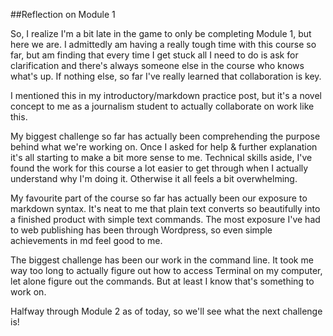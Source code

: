 ##Reflection on Module 1

So, I realize I'm a bit late in the game to only be completing Module 1, but here we are. I admittedly am having a really tough time with this course so far, but am finding that every time I get stuck all I need to do is ask for clarification and there's always someone else in the course who knows what's up. If nothing else, so far I've really learned that collaboration is key. 

I mentioned this in my introductory/markdown practice post, but it's a novel concept to me as a journalism student to actually collaborate on work like this.

My biggest challenge so far has actually been comprehending the purpose behind what we're working on. Once I asked for help & further explanation it's all starting to make a bit more sense to me. Technical skills aside, I've found the work for this course a lot easier to get through when I actually understand why I'm doing it. Otherwise it all feels a bit overwhelming. 

My favourite part of the course so far has actually been our exposure to markdown syntax. It's neat to me that plain text converts so beautifully into a finished product with simple text commands. The most exposure I've had to web publishing has been through Wordpress, so even simple achievements in md feel good to me. 

The biggest challenge has been our work in the command line. It took me way too long to actually figure out how to access Terminal on my computer, let alone figure out the commands. But at least I know that's something to work on.

Halfway through Module 2 as of today, so we'll see what the next challenge is!
